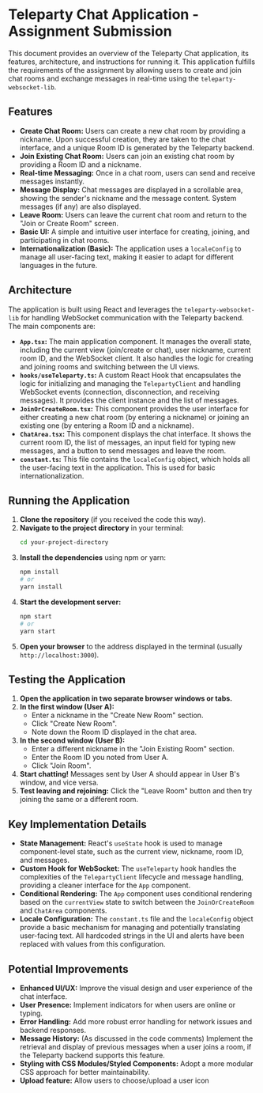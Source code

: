 # Teleparty Chat Application - Assignment Submission

This document provides an overview of the Teleparty Chat application, its features, architecture, and instructions for running it. This application fulfills the requirements of the assignment by allowing users to create and join chat rooms and exchange messages in real-time using the `teleparty-websocket-lib`.

## Features

* **Create Chat Room:** Users can create a new chat room by providing a nickname. Upon successful creation, they are taken to the chat interface, and a unique Room ID is generated by the Teleparty backend.
* **Join Existing Chat Room:** Users can join an existing chat room by providing a Room ID and a nickname.
* **Real-time Messaging:** Once in a chat room, users can send and receive messages instantly.
* **Message Display:** Chat messages are displayed in a scrollable area, showing the sender's nickname and the message content. System messages (if any) are also displayed.
* **Leave Room:** Users can leave the current chat room and return to the "Join or Create Room" screen.
* **Basic UI:** A simple and intuitive user interface for creating, joining, and participating in chat rooms.
* **Internationalization (Basic):** The application uses a `localeConfig` to manage all user-facing text, making it easier to adapt for different languages in the future.

## Architecture

The application is built using React and leverages the `teleparty-websocket-lib` for handling WebSocket communication with the Teleparty backend. The main components are:

* **`App.tsx`:** The main application component. It manages the overall state, including the current view (join/create or chat), user nickname, current room ID, and the WebSocket client. It also handles the logic for creating and joining rooms and switching between the UI views.
* **`hooks/useTeleparty.ts`:** A custom React Hook that encapsulates the logic for initializing and managing the `TelepartyClient` and handling WebSocket events (connection, disconnection, and receiving messages). It provides the client instance and the list of messages.
* **`JoinOrCreateRoom.tsx`:** This component provides the user interface for either creating a new chat room (by entering a nickname) or joining an existing one (by entering a Room ID and a nickname).
* **`ChatArea.tsx`:** This component displays the chat interface. It shows the current room ID, the list of messages, an input field for typing new messages, and a button to send messages and leave the room.
* **`constant.ts`:** This file contains the `localeConfig` object, which holds all the user-facing text in the application. This is used for basic internationalization.

## Running the Application

1.  **Clone the repository** (if you received the code this way).
2.  **Navigate to the project directory** in your terminal:
    ```bash
    cd your-project-directory
    ```
3.  **Install the dependencies** using npm or yarn:
    ```bash
    npm install
    # or
    yarn install
    ```
4.  **Start the development server:**
    ```bash
    npm start
    # or
    yarn start
    ```
5.  **Open your browser** to the address displayed in the terminal (usually `http://localhost:3000`).

## Testing the Application

1.  **Open the application in two separate browser windows or tabs.**
2.  **In the first window (User A):**
    * Enter a nickname in the "Create New Room" section.
    * Click "Create New Room".
    * Note down the Room ID displayed in the chat area.
3.  **In the second window (User B):**
    * Enter a different nickname in the "Join Existing Room" section.
    * Enter the Room ID you noted from User A.
    * Click "Join Room".
4.  **Start chatting!** Messages sent by User A should appear in User B's window, and vice versa.
5.  **Test leaving and rejoining:** Click the "Leave Room" button and then try joining the same or a different room.

## Key Implementation Details

* **State Management:** React's `useState` hook is used to manage component-level state, such as the current view, nickname, room ID, and messages.
* **Custom Hook for WebSocket:** The `useTeleparty` hook handles the complexities of the `TelepartyClient` lifecycle and message handling, providing a cleaner interface for the `App` component.
* **Conditional Rendering:** The `App` component uses conditional rendering based on the `currentView` state to switch between the `JoinOrCreateRoom` and `ChatArea` components.
* **Locale Configuration:** The `constant.ts` file and the `localeConfig` object provide a basic mechanism for managing and potentially translating user-facing text. All hardcoded strings in the UI and alerts have been replaced with values from this configuration.


## Potential Improvements

* **Enhanced UI/UX:** Improve the visual design and user experience of the chat interface.
* **User Presence:** Implement indicators for when users are online or typing.
* **Error Handling:** Add more robust error handling for network issues and backend responses.
* **Message History:** (As discussed in the code comments) Implement the retrieval and display of previous messages when a user joins a room, if the Teleparty backend supports this feature.
* **Styling with CSS Modules/Styled Components:** Adopt a more modular CSS approach for better maintainability.
* **Upload feature:** Allow users to choose/upload a user icon


